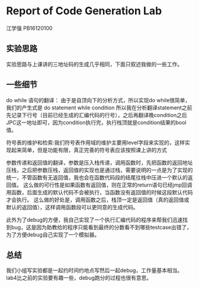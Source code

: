 # Report of Code Generation Lab
江学强 PB16120100

## 实验思路

实验思路与上课讲的三地址码的生成几乎相同，下面只叙述我做的一些工作。

## 一些细节

do while 语句的翻译： 由于是自顶向下的分析方式，所以实现do while很简单，我们的产生式是 do statement while condition
所以我在分析翻译statement之前先记录下行号（目前已经生成的汇编代码的行号），之后再翻译晚condition之后JPC这一地址即可，因为condition执行完，执行栈顶就是condition结果的bool值。


符号表的维护和检索:我们符号表作用域的维护主要用level字段来实现的，这样实现起来简单，但是功能有限，真正完善的符号表应该按照课上讲的方式

参数传递和返回值的翻译，参数是压入栈传递，调用函数时，先把函数的返回地址压栈，之后把参数压栈，返回值的实现也是通过栈，需要说明的一点是为了实现的统一，不管函数有无返回值，我也会在函数代码段的结尾往栈中压进一个默认的返回值。
这么做的可行性是如果函数有返回值，则在正常的return语句已经jmp回调用函数，后面生成的默认代码不会被执行，当函数没有返回值的时候这段默认代码才会执行。
这么做的好处是，调用函数之后，栈顶一定是返回值（真的返回值或默认的返回值），这样调用函数段可以更同意的生成代码。

此外为了debug的方便，我自己实现了一个执行汇编代码的程序来帮我们迅速找到bug，这是因为助教给的程序只能看到最终的分数看不到哪些testcase出错了，为了方便debug自己实现了一个模拟器。


## 总结

我们小组写实验都是一起约时间约地点写然后一起debug，工作量基本相当。
lab4比之前的实验要有趣一些，debug跑分的过程也很有意思。